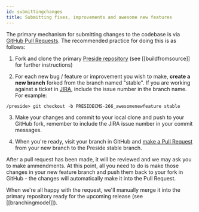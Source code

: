 ```yaml
---
id: submittingchanges
title: Submitting fixes, improvements and awesome new features
---
```


The primary mechanism for submitting changes to the codebase is via [GitHub Pull Requests](https://help.github.com/articles/proposing-changes-to-a-project-with-pull-requests/). The recommended practice for doing this is as follows:

1. Fork and clone the primary [Preside repository](https://github.com/pixl8/Preside-CMS) (see [[buildfromsource]] for further instructions)

2. For each new bug / feature or improvement you wish to make, **create a new branch** forked from the branch named "stable". If you are working against a ticket in [JIRA](https://presidecms.atlassian.net/), include the issue number in the branch name. For example:
```
/preside> git checkout -b PRESIDECMS-266_awesomenewfeature stable
```
3. Make your changes and commit to your local clone and push to your GitHub fork, remember to include the JIRA issue number in your commit messages.

4. When you're ready, visit your branch in GitHub and [make a Pull Request](https://help.github.com/articles/creating-a-pull-request/) from your new branch to the Preside stable branch.

After a pull request has been made, it will be reviewed and we may ask you to make ammendments. At this point, all you need to do is make those changes in your new feature branch and push them back to your fork in GitHub - the changes will automatically make it into the Pull Request.

When we're all happy with the request, we'll manually merge it into the primary repository ready for the upcoming release (see [[branchingmodel]]).